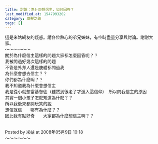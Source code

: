 ```yaml
---
title: 討論：為什麼想信主，如何回答？
last_modified_at: 1547993202
category: 成聖之路
tags: []
---
```


這是米姑網友的疑惑。請各位熱心的弟兄姊妹，有空時盡量分享與討論。謝謝大家。<br><!--more-->～～～～～～<br>關於為什麼信主這樣的問題大家都怎麼回答呢？？<br>我被問過好幾次這樣的問題<br>不管是外邦人還是肢體都問過我<br>為什麼會想去信主？？<br>你們都為什麼啊？？<br>我不知道我為什麼會想信主<br>我是從小就想當基督徒（雖然到很老了才進入這信仰）　所以問我信主的原因<br>其實一個小孩子怎麼知道為什麼？？<br>所以我後來都開玩笑的說　<br>想信就信　　哪有為什麼？？<br>因此我有點好奇　　大家都為什麼想信主啊？？<br><br><br>Posted by 米姑 at 2008年05月9日 10:18 <br>～～～～～～
